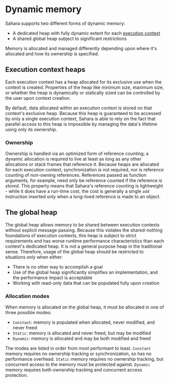 # Dynamic memory

Sahara supports two different forms of dynamic memory:

* A dedicated heap with fully dynamic extent for each [execution context](./execution-context.md)
* A shared global heap subject to significant restrictions

Memory is allocated and managed differently depending upon where it's allocated and how its ownership is specified.

## Execution context heaps

Each execution context has a heap allocated for its exclusive use when the context is created. Properties of the heap
like minimum size, maximum size, or whether the heap is dynamically or statically sized can be controlled by the user
upon context creation.

By default, data allocated within an execution context is stored on that context's exclusive heap. Because this heap is
guaranteed to be accessed by only a single execution context, Sahara is able to rely on the fact that parallel access to
this heap is impossible by managing the data's lifetime using only its ownership.

### Ownership

Ownership is handled via an optimized form of reference counting; a dynamic allocation is required to live at least as
long as any other allocations or stack frames that reference it. Because heaps are allocated for each execution context,
synchronization is not required, nor is reference counting of non-owning references. References passed as function
arguments, for example, need only be reference counted if the reference is _stored_. This property means that Sahara's
reference counting is lightweight - while it does have a run-time cost, the cost is generally a single `add` instruction
inserted only when a long-lived reference is made to an object.

## The global heap

The global heap allows memory to be shared between execution contexts without explicit message passing. Because this
violates the shared-nothing foundations of execution contexts, this heap is subject to strict requirements and has worse
runtime performance characteristics than each context's dedicated heap. It is not a general purpose heap in the
traditional sense. Therefore, usage of the global heap should be restricted to situations only when either:

* There is no other way to accomplish a goal
* Use of the global heap significantly simplifies an implementation, and the performance impact is acceptable
* Working with read-only data that can be populated fully upon creation

### Allocation modes

When memory is allocated on the global heap, it must be allocated in one of three possible modes:

* `Constant`: memory is populated when allocated, never modified, and never freed
* `Static`: memory is allocated and never freed, but may be modified
* `Dynamic`: memory is allocated and may be both modified and freed

The modes are listed in order from most performant to least. `Constant` memory requires no ownership tracking or
synchronization, so has no performance overhead. `Static` memory requires no ownership tracking, but concurrent access
to the memory must be protected against. `Dynamic` memory requires both ownership tracking and concurrent access
protection.
